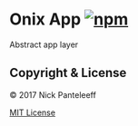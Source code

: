 # Onix App [![npm][npm-badge]][npm]

Abstract app layer

## Copyright & License

© 2017 Nick Panteleeff

[MIT License](/LICENSE)

[npm-badge]: https://badge.fury.io/js/onix-app.svg
[npm]: https://badge.fury.io/js/onix-app